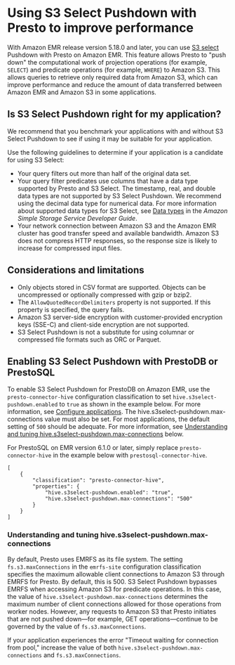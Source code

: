 # Using S3 Select Pushdown with Presto to improve performance<a name="emr-presto-s3select"></a>

With Amazon EMR release version 5\.18\.0 and later, you can use [S3 select](https://aws.amazon.com/blogs/aws/s3-glacier-select/) Pushdown with Presto on Amazon EMR\. This feature allows Presto to "push down" the computational work of projection operations \(for example, `SELECT`\) and predicate operations \(for example, `WHERE`\) to Amazon S3\. This allows queries to retrieve only required data from Amazon S3, which can improve performance and reduce the amount of data transferred between Amazon EMR and Amazon S3 in some applications\.

## Is S3 Select Pushdown right for my application?<a name="emr-presto-s3select-apps"></a>

We recommend that you benchmark your applications with and without S3 Select Pushdown to see if using it may be suitable for your application\.

Use the following guidelines to determine if your application is a candidate for using S3 Select:
+ Your query filters out more than half of the original data set\.
+ Your query filter predicates use columns that have a data type supported by Presto and S3 Select\. The timestamp, real, and double data types are not supported by S3 Select Pushdown\. We recommend using the decimal data type for numerical data\. For more information about supported data types for S3 Select, see [Data types](https://docs.aws.amazon.com/AmazonS3/latest/dev/s3-glacier-select-sql-reference-data-types.html) in the *Amazon Simple Storage Service Developer Guide*\.
+ Your network connection between Amazon S3 and the Amazon EMR cluster has good transfer speed and available bandwidth\. Amazon S3 does not compress HTTP responses, so the response size is likely to increase for compressed input files\.

## Considerations and limitations<a name="emr-presto-s3select-considerations"></a>
+ Only objects stored in CSV format are supported\. Objects can be uncompressed or optionally compressed with gzip or bzip2\.
+ The `AllowQuotedRecordDelimiters` property is not supported\. If this property is specified, the query fails\.
+ Amazon S3 server\-side encryption with customer\-provided encryption keys \(SSE\-C\) and client\-side encryption are not supported\. 
+ S3 Select Pushdown is not a substitute for using columnar or compressed file formats such as ORC or Parquet\.

## Enabling S3 Select Pushdown with PrestoDB or PrestoSQL<a name="emr-presto-s3select-specify"></a>

To enable S3 Select Pushdown for PrestoDB on Amazon EMR, use the `presto-connector-hive` configuration classification to set `hive.s3select-pushdown.enabled` to `true` as shown in the example below\. For more information, see [Configure applications](emr-configure-apps.md)\. The hive\.s3select\-pushdown\.max\-connections value must also be set\. For most applications, the default setting of `500` should be adequate\. For more information, see [Understanding and tuning hive\.s3select\-pushdown\.max\-connections](#emr-presto-s3select-max) below\.

For PrestoSQL on EMR version 6\.1\.0 or later, simply replace `presto-connector-hive` in the example below with `prestosql-connector-hive`\.

```
[
    {
        "classification": "presto-connector-hive",
        "properties": {
            "hive.s3select-pushdown.enabled": "true",
            "hive.s3select-pushdown.max-connections": "500"
        }
    }
]
```

### Understanding and tuning hive\.s3select\-pushdown\.max\-connections<a name="emr-presto-s3select-max"></a>

By default, Presto uses EMRFS as its file system\. The setting `fs.s3.maxConnections` in the `emrfs-site` configuration classification specifies the maximum allowable client connections to Amazon S3 through EMRFS for Presto\. By default, this is 500\. S3 Select Pushdown bypasses EMRFS when accessing Amazon S3 for predicate operations\. In this case, the value of `hive.s3select-pushdown.max-connections` determines the maximum number of client connections allowed for those operations from worker nodes\. However, any requests to Amazon S3 that Presto initiates that are not pushed down—for example, GET operations—continue to be governed by the value of `fs.s3.maxConnections`\.

If your application experiences the error "Timeout waiting for connection from pool," increase the value of both `hive.s3select-pushdown.max-connections` and `fs.s3.maxConnections`\.